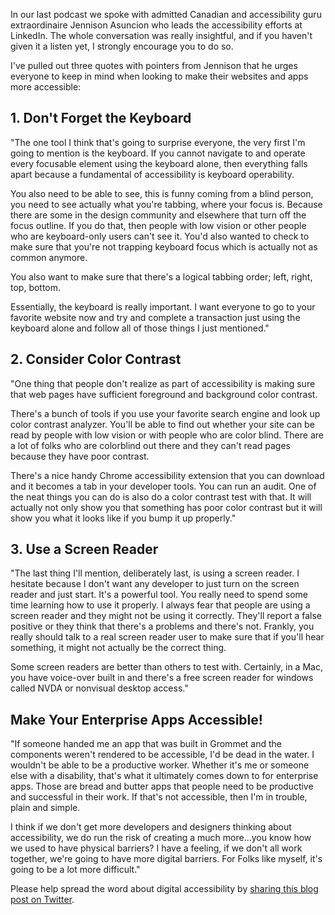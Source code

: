 In our last podcast we spoke with admitted Canadian and accessibility guru extraordinaire Jennison Asuncion who leads the accessibility efforts at LinkedIn. The whole conversation was really insightful, and if you haven't given it a listen yet, I strongly encourage you to do so. 

I've pulled out three quotes with pointers from Jennison that he urges everyone to keep in mind when looking to make their websites and apps more accessible:

## 1. Don't Forget the Keyboard

"The one tool I think that's going to surprise everyone, the very first I'm going to mention is the keyboard. If you cannot navigate to and operate every focusable element using the keyboard alone, then everything falls apart because a fundamental of accessibility is keyboard operability. 

You also need to be able to see, this is funny coming from a blind person, you need to see actually what you're tabbing, where your focus is. Because there are some in the design community and elsewhere that turn off the focus outline. If you do that, then people with low vision or other people who are keyboard-only users can't see it. You'd also wanted to check to make sure that you're not trapping keyboard focus which is actually not as common anymore.

You also want to make sure that there's a logical tabbing order; left, right, top, bottom. 

Essentially, the keyboard is really important. I want everyone to go to your favorite website now and try and complete a transaction just using the keyboard alone and follow all of those things I just mentioned."

## 2. Consider Color Contrast

"One thing that people don't realize as part of accessibility is making sure that web pages have sufficient foreground and background color contrast. 

There's a bunch of tools if you use your favorite search engine and look up color contrast analyzer. You'll be able to find out whether your site can be read by people with low vision or with people who are color blind. There are a lot of folks who are colorblind out there and they can't read pages because they have poor contrast. 

There's a nice handy Chrome accessibility extension that you can download and it becomes a tab in your developer tools. You can run an audit. One of the neat things you can do is also do a color contrast test with that. It will actually not only show you that something has poor color contrast but it will show you what it looks like if you bump it up properly."

## 3. Use a Screen Reader

"The last thing I'll mention, deliberately last, is using a screen reader. I hesitate because I don't want any developer to just turn on the screen reader and just start. It's a powerful tool. You really need to spend some time learning how to use it properly. I always fear that people are using a screen reader and they might not be using it correctly. They'll report a false positive or they think that there's a problems and there's not. Frankly, you really should talk to a real screen reader user to make sure that if you'll hear something, it might not actually be the correct thing.

Some screen readers are better than others to test with. Certainly, in a Mac, you have voice-over built in and there's a free screen reader for windows called NVDA or nonvisual desktop access."

## Make Your Enterprise Apps Accessible! 

"If someone handed me an app that was built in Grommet and the components weren't rendered to be accessible, I'd be dead in the water. I wouldn't be able to be a productive worker. Whether it's me or someone else with a disability, that's what it ultimately comes down to for enterprise apps. Those are bread and butter apps that people need to be productive and successful in their work. If that's not accessible, then I'm in trouble, plain and simple.

I think if we don't get more developers and designers thinking about accessibility, we do run the risk of creating a much more...you know how we used to have physical barriers? I have a feeling, if we don't all work together, we're going to have more digital barriers. For Folks like myself, it's going to be a lot more difficult."


Please help spread the word about digital accessibility by [sharing this blog post on Twitter](http://ctt.ec/662GV). 